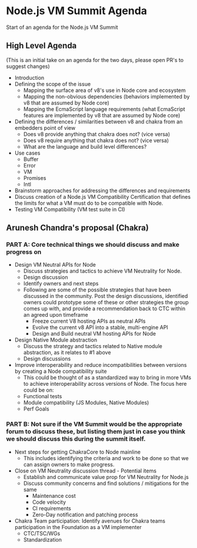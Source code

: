# Node.js VM Summit Agenda
Start of an agenda for the Node.js VM Summit

## High Level Agenda

(This is an initial take on an agenda for the two days, please open PR's to suggest changes)

* Introduction
* Defining the scope of the issue
  * Mapping the surface area of v8's use in Node core and ecosystem
  * Mapping the non-obvious dependencies (behaviors implemented by v8 that are assumed by Node core)
  * Mapping the EcmaScript language requirements (what EcmaScript features are implemented by v8 that are assumed by Node core)
* Defining the differences / similarities between v8 and chakra from an embedders point of view
  * Does v8 provide anything that chakra does not? (vice versa)
  * Does v8 require anything that chakra does not? (vice versa)
  * What are the language and build level differences?
* Use cases
  * Buffer
  * Error
  * VM
  * Promises
  * Intl
* Brainstorm approaches for addressing the differences and requirements
* Discuss creation of a Node.js VM Compatibility Certification that defines the limits for what a VM must do to be compatible with Node.
* Testing VM Compatibility (VM test suite in CI)

## Arunesh Chandra's proposal (Chakra)

### PART A: Core technical things we should discuss and make progress on

* Design VM Neutral APIs for Node
  * Discuss strategies and tactics to achieve VM Neutrality for Node.
  * Design discussion
  * Identify owners and next steps
  * Following are some of the possible strategies that have been discussed in the community. Post the design discussions, identified owners could prototype some of these or other strategies the group comes up with, and provide a recommendation back to CTC within an agreed upon timeframe
    * Freeze current V8 hosting APIs as neutral APIs
    * Evolve the current v8 API into a stable, multi-engine API
    * Design and Build neutral VM hosting APIs for Node
* Design Native Module abstraction
  * Discuss the strategy and tactics related to Native module abstraction, as it relates to #1 above
  * Design discussions
* Improve interoperability and reduce incompatibilities between versions by creating a Node compatibility suite
  * This could be thought of as a standardized way to bring in more VMs to achieve interoperability across versions of Node. The focus here could be on:
  * Functional tests
  * Module compatibility (JS Modules, Native Modules)
  * Perf Goals

### PART B: Not sure if the VM Summit would be the appropriate forum to discuss these, but listing them just in case you think we should discuss this during the summit itself.

* Next steps for getting ChakraCore to Node mainline
  * This includes identifying the criteria and work to be done so that we can assign owners to make progress.
* Close on VM Neutrality discussion thread - Potential items
  * Establish and communicate value prop for VM Neutrality for Node.js
  * Discuss community concerns and find solutions / mitigations for the same
    * Maintenance cost
    * Code velocity
    * CI requirements 
    * Zero-Day notification and patching process
* Chakra Team participation: Identify avenues for Chakra teams participation in the Foundation as a VM implementer
  * CTC/TSC/WGs
  * Standardization
